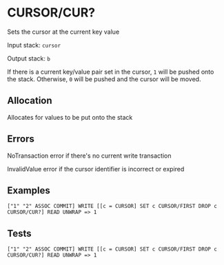 # CURSOR/CUR?

Sets the cursor at the current key value

Input stack: `cursor`

Output stack: `b`

If there is a current key/value pair set in the cursor, `1` will be pushed onto the stack.
Otherwise, `0` will be pushed and the cursor will be moved.

## Allocation

Allocates for values to be put onto the stack

## Errors

NoTransaction error if there's no current write transaction

InvalidValue error if the cursor identifier is incorrect or expired

## Examples

```
["1" "2" ASSOC COMMIT] WRITE [[c = CURSOR] SET c CURSOR/FIRST DROP c CURSOR/CUR?] READ UNWRAP => 1
```

## Tests

```
["1" "2" ASSOC COMMIT] WRITE [[c = CURSOR] SET c CURSOR/FIRST DROP c CURSOR/CUR?] READ UNWRAP => 1
```
